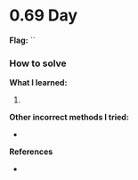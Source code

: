 # 0.69 Day

**Flag:** ``

### How to solve

    

**What I learned:**

1. 

**Other incorrect methods I tried:**

- 
**References**

- 


